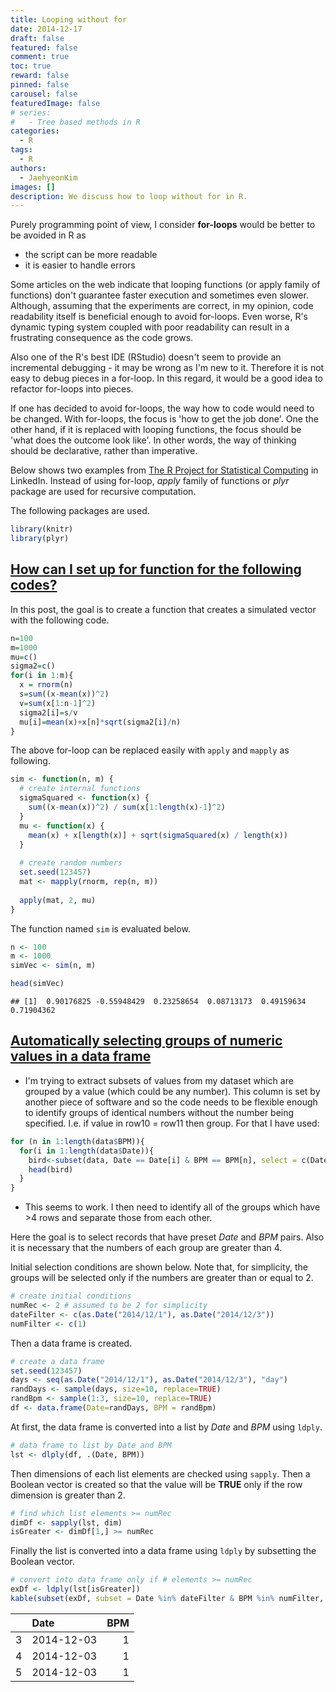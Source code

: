 ```yaml
---
title: Looping without for
date: 2014-12-17
draft: false
featured: false
comment: true
toc: true
reward: false
pinned: false
carousel: false
featuredImage: false
# series:
#   - Tree based methods in R
categories:
  - R
tags: 
  - R
authors:
  - JaehyeonKim
images: []
description: We discuss how to loop without for in R.
---
```


Purely programming point of view, I consider **for-loops** would be better to be avoided in R as 

* the script can be more readable 
* it is easier to handle errors 

Some articles on the web indicate that looping functions (or apply family of functions) don't guarantee faster execution and sometimes even slower. Although, assuming that the experiments are correct, in my opinion, code readability itself is beneficial enough to avoid for-loops. Even worse, R's dynamic typing system coupled with poor readability can result in a frustrating consequence as the code grows. 

Also one of the R's best IDE (RStudio) doesn't seem to provide an incremental debugging - it may be wrong as I'm new to it. Therefore it is not easy to debug pieces in a for-loop. In this regard, it would be a good idea to refactor for-loops into pieces. 

If one has decided to avoid for-loops, the way how to code would need to be changed. With for-loops, the focus is 'how to get the job done'. One the other hand, if it is replaced with looping functions, the focus should be 'what does the outcome look like'. In other words, the way of thinking should be declarative, rather than imperative.

Below shows two examples from [The R Project for Statistical Computing](http://www.linkedin.com/groups/R-Project-Statistical-Computing-77616?home=&gid=77616&trk=anet_ug_hm) in LinkedIn. Instead of using for-loop, _apply_ family of functions or _plyr_ package are used for recursive computation.

The following packages are used.


```r
library(knitr)
library(plyr)
```

## [How can I set up for function for the following codes?](http://www.linkedin.com/groups/How-can-I-set-up-77616.S.5944557854001238016?trk=groups_search_item_list-0-b-ttl&goback=%2Egna_77616)

In this post, the goal is to create a function that creates a simulated vector with the following code.


```r
n=100
m=1000
mu=c()
sigma2=c()
for(i in 1:m){
  x = rnorm(n)
  s=sum((x-mean(x))^2)
  v=sum(x[1:n-1]^2)
  sigma2[i]=s/v
  mu[i]=mean(x)+x[n]*sqrt(sigma2[i]/n) 
}
```

The above for-loop can be replaced easily with `apply` and `mapply` as following.


```r
sim <- function(n, m) {
  # create internal functions
  sigmaSquared <- function(x) {
    sum((x-mean(x))^2) / sum(x[1:length(x)-1]^2)
  }
  mu <- function(x) {
    mean(x) + x[length(x)] + sqrt(sigmaSquared(x) / length(x))
  }
  
  # create random numbers
  set.seed(123457)
  mat <- mapply(rnorm, rep(n, m))
  
  apply(mat, 2, mu)
}
```

The function named `sim` is evaluated below.


```r
n <- 100
m <- 1000
simVec <- sim(n, m)

head(simVec)
```



```
## [1]  0.90176825 -0.55948429  0.23258654  0.08713173  0.49159634  0.71904362
```

## [Automatically selecting groups of numeric values in a data frame](http://www.linkedin.com/groups/Automatically-selecting-groups-numeric-values-77616.S.5950288359975899139?trk=groups_followed_item_list-0-b-ttl)

* I'm trying to extract subsets of values from my dataset which are grouped by a value (which could be any number). This column is set by another piece of software and so the code needs to be flexible enough to identify groups of identical numbers without the number being specified. I.e. if value in row10 = row11 then group. For that I have used:


```r
for (n in 1:length(data$BPM)){
  for(i in 1:length(data$Date)){
    bird<-subset(data, Date == Date[i] & BPM == BPM[n], select = c(Date:Power))
    head(bird)
  }
}
```

* This seems to work. I then need to identify all of the groups which have >4 rows and separate those from each other.

Here the goal is to select records that have preset _Date_ and _BPM_ pairs. Also it is necessary that the numbers of each group are greater than 4.

Initial selection conditions are shown below. Note that, for simplicity, the groups will be selected only if the numbers are greater than or equal to 2.


```r
# create initial conditions
numRec <- 2 # assumed to be 2 for simplicity
dateFilter <- c(as.Date("2014/12/1"), as.Date("2014/12/3"))
numFilter <- c(1)
```

Then a data frame is created.


```r
# create a data frame
set.seed(123457) 
days <- seq(as.Date("2014/12/1"), as.Date("2014/12/3"), "day") 
randDays <- sample(days, size=10, replace=TRUE) 
randBpm <- sample(1:3, size=10, replace=TRUE) 
df <- data.frame(Date=randDays, BPM = randBpm) 
```

At first, the data frame is converted into a list by _Date_ and _BPM_ using `ldply`.


```r
# data frame to list by Date and BPM
lst <- dlply(df, .(Date, BPM))
```

Then dimensions of each list elements are checked using `sapply`. Then a Boolean vector is created so that the value will be **TRUE** only if the row dimension is greater than 2.


```r
# find which list elements >= numRec
dimDf <- sapply(lst, dim)
isGreater <- dimDf[1,] >= numRec
```

Finally the list is converted into a data frame using `ldply` by subsetting the Boolean vector.


```r
# convert into data frame only if # elements >= numRec
exDf <- ldply(lst[isGreater])
kable(subset(exDf, subset = Date %in% dateFilter & BPM %in% numFilter, select = c(-.id)))
```



|   |Date       | BPM|
|:--|:----------|---:|
|3  |2014-12-03 |   1|
|4  |2014-12-03 |   1|
|5  |2014-12-03 |   1|
